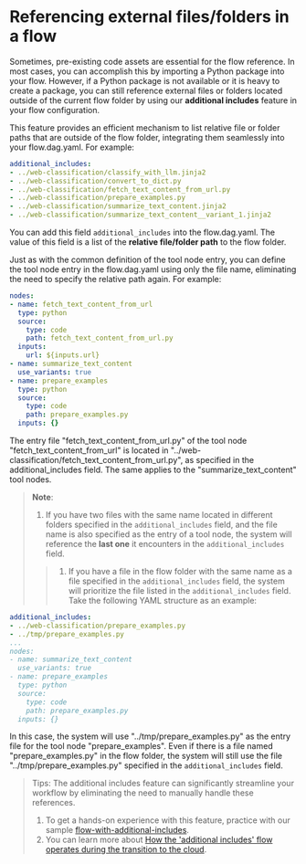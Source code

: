 # Referencing external files/folders in a flow

Sometimes, pre-existing code assets are essential for the flow reference. In most cases, you can accomplish this by importing a Python package into your flow. However, if a Python package is not available or it is heavy to create a package, you can still reference external files or folders located outside of the current flow folder by using our **additional includes** feature in your flow configuration.

This feature provides an efficient mechanism to list relative file or folder paths that are outside of the flow folder, integrating them seamlessly into your flow.dag.yaml. For example:

```yaml
additional_includes:
- ../web-classification/classify_with_llm.jinja2
- ../web-classification/convert_to_dict.py
- ../web-classification/fetch_text_content_from_url.py
- ../web-classification/prepare_examples.py
- ../web-classification/summarize_text_content.jinja2
- ../web-classification/summarize_text_content__variant_1.jinja2
```

You can add this field `additional_includes` into the flow.dag.yaml. The value of this field is a list of the **relative file/folder path** to the flow folder.

Just as with the common definition of the tool node entry, you can define the tool node entry in the flow.dag.yaml using only the file name, eliminating the need to specify the relative path again. For example:

```yaml
nodes:
- name: fetch_text_content_from_url
  type: python
  source:
    type: code
    path: fetch_text_content_from_url.py
  inputs:
    url: ${inputs.url}
- name: summarize_text_content
  use_variants: true
- name: prepare_examples
  type: python
  source:
    type: code
    path: prepare_examples.py
  inputs: {}
```

The entry file "fetch_text_content_from_url.py" of the tool node "fetch_text_content_from_url" is located in "../web-classification/fetch_text_content_from_url.py", as specified in the additional_includes field. The same applies to the "summarize_text_content" tool nodes.

> **Note**:
>
> 1. If you have two files with the same name located in different folders specified in the `additional_includes` field, and the file name is also specified as the entry of a tool node, the system will reference the **last one** it encounters in the `additional_includes` field.
> > 1. If you have a file in the flow folder with the same name as a file specified in the `additional_includes` field, the system will prioritize the file listed in the `additional_includes` field.
Take the following YAML structure as an example:

```yaml
additional_includes:
- ../web-classification/prepare_examples.py
- ../tmp/prepare_examples.py
...
nodes:
- name: summarize_text_content
  use_variants: true
- name: prepare_examples
  type: python
  source:
    type: code
    path: prepare_examples.py
  inputs: {}
``` 

In this case, the system will use "../tmp/prepare_examples.py" as the entry file for the tool node "prepare_examples". Even if there is a file named "prepare_examples.py" in the flow folder, the system will still use the file "../tmp/prepare_examples.py" specified in the `additional_includes` field.

> Tips:
> The additional includes feature can significantly streamline your workflow by eliminating the need to manually handle these references.
> 1. To get a hands-on experience with this feature, practice with our sample [flow-with-additional-includes](https://github.com/microsoft/promptflow/tree/main/examples/flows/standard/flow-with-additional-includes).
> 1. You can learn more about [How the 'additional includes' flow operates during the transition to the cloud](../../cloud/azureai/quick-start/index.md#run-snapshot-of-the-flow-with-additional-includes).